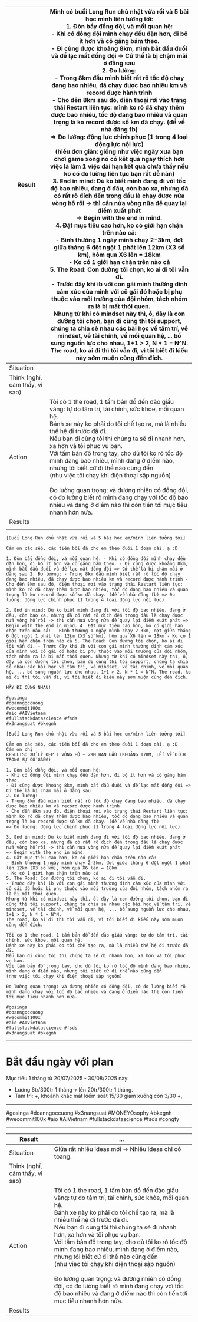 
| Result                         | Mình có buổi Long Run chủ nhật vừa rồi và 5 bài học mình liên tưởng tới: <br>1. Đòn bẩy đồng đội, và mối quan hệ: <br>- Khi có đồng đội mình chạy đều đặn hơn, đi bộ ít hơn và cố gắng bám theo. <br>- Đi cùng được khoảng 8km, mình bắt đầu đuối và để lạc mất đồng đội => Cứ thế là bị chậm mãi ở đằng sau<br>2. Đo lường: <br>- Trong 8km đầu mình biết rất rõ tốc độ chạy đang bao nhiêu, đã chạy được bao nhiêu km và record được hành trình<br>- Cho đến 8km sau đó, điện thoại rơi vào trạng thái Restart liên tục: mình ko rõ đã chạy thêm được bao nhiêu, tốc độ đang bao nhiêu và quan trọng là ko record được số km đã chạy. (để về nhà đăng fb)<br>=> Đo lường: động lực chinh phục (1 trong 4 loại động lực nội lực) <br>(hiểu đơn giản: giống như việc ngày xưa bạn chơi game xong nó có kết quả ngay thích hơn việc là làm 1 việc dài hạn kết quả chưa thấy nếu ko có đo lường liên tục bạn rất dễ nản)<br>3. End in mind: Dù ko biết mình đang đi với tốc độ bao nhiêu, đang ở đâu, còn bao xa, nhưng đã có rất rõ đích đến trong đầu là chạy được nửa vòng hồ rồi -> thì cần nửa vòng nữa để quay lại điểm xuất phát <br>=> Begin with the end in mind. <br>4. Đặt mục tiêu cao hơn, ko có giới hạn chặn trên nào cả: <br>- Bình thường 1 ngày mình chạy 2-3km, đợt giữa tháng 6 đột ngột 1 phát lên 12km (X3 số km), hôm qua X6 lên = 18km <br>- Ko có 1 giới hạn chặn trên nào cả<br>5. The Road: Con đường tôi chọn, ko ai đi tôi vẫn đi. <br>- Trước đây khi ib với con gái mình thường dính cảm xúc của mình với cô gái đó hoặc bị phụ thuộc vào môi trường của đội nhóm, tách nhóm ra là bị mất thói quen.<br>Nhưng từ khi có mindset này thì, ồ, đây là con đường tôi chọn, bạn đi cùng thì tôi support, chúng ta chia sẻ nhau các bài học về tâm trí, về mindset, về tài chính, về mối quan hệ, ... bổ sung nguồn lực cho nhau, 1+1 > 2, N * 1 = N^N. <br>The road, ko ai đi thì tôi vẫn đi, vì tôi biết đi kiểu này sớm muộn cũng đến đích. <br> |
| ------------------------------ | -------------------------------------------------------------------------------------------------------------------------------------------------------------------------------------------------------------------------------------------------------------------------------------------------------------------------------------------------------------------------------------------------------------------------------------------------------------------------------------------------------------------------------------------------------------------------------------------------------------------------------------------------------------------------------------------------------------------------------------------------------------------------------------------------------------------------------------------------------------------------------------------------------------------------------------------------------------------------------------------------------------------------------------------------------------------------------------------------------------------------------------------------------------------------------------------------------------------------------------------------------------------------------------------------------------------------------------------------------------------------------------------------------------------------------------------------------------------------------------------------------------------------------------------------------------------------------------------------------------------------------------------------------------------------------------------------------------------------------------------------------------------------------------------------------------------------------------------------------------------------------------------------------------------------------------------------------------------------- |
| Situation                      |                                                                                                                                                                                                                                                                                                                                                                                                                                                                                                                                                                                                                                                                                                                                                                                                                                                                                                                                                                                                                                                                                                                                                                                                                                                                                                                                                                                                                                                                                                                                                                                                                                                                                                                                                                                                                                                                                                                                                                            |
| Think (nghĩ, cảm thấy, vì sao) | <br>                                                                                                                                                                                                                                                                                                                                                                                                                                                                                                                                                                                                                                                                                                                                                                                                                                                                                                                                                                                                                                                                                                                                                                                                                                                                                                                                                                                                                                                                                                                                                                                                                                                                                                                                                                                                                                                                                                                                                                       |
| Action                         | Tôi có 1 the road, 1 tấm bản đồ đến đảo giấu vàng: tự do tâm trí, tài chính, sức khỏe, mối quan hệ. <br>Bánh xe này ko phải do tôi chế tạo ra, mà là nhiều thế hệ đi trước đã đi. <br>Nếu bạn đi cùng tôi thì chúng ta sẽ đi nhanh hơn, xa hơn và tôi phục vụ bạn. <br>Với tấm bản đồ trong tay, cho dù tôi ko rõ tốc độ mình đang bao nhiêu, mình đang ở điểm nào, nhưng tôi biết cứ đi thể nào cũng đến <br>(như việc tôi chạy khi điện thoại sập nguồn)<br><br>Đo lường quan trọng: và đương nhiên có đồng đội, có đo lường biết rõ mình đang chạy với tốc độ bao nhiêu và đang ở điểm nào thì còn tiến tới mục tiêu nhanh hơn nữa. <br>                                                                                                                                                                                                                                                                                                                                                                                                                                                                                                                                                                                                                                                                                                                                                                                                                                                                                                                                                                                                                                                                                                                                                                                                                                                                                                                                |
| Results                        |                                                                                                                                                                                                                                                                                                                                                                                                                                                                                                                                                                                                                                                                                                                                                                                                                                                                                                                                                                                                                                                                                                                                                                                                                                                                                                                                                                                                                                                                                                                                                                                                                                                                                                                                                                                                                                                                                                                                                                            |
|                                |                                                                                                                                                                                                                                                                                                                                                                                                                                                                                                                                                                                                                                                                                                                                                                                                                                                                                                                                                                                                                                                                                                                                                                                                                                                                                                                                                                                                                                                                                                                                                                                                                                                                                                                                                                                                                                                                                                                                                                            |
```
[Buổi Long Run chủ nhật vừa rồi và 5 bài học em/mình liên tưởng tới]

Cảm ơn các sếp, các tiền bối đã cho em theo đuôi 1 đoạn dài. ạ :D

1. Đòn bẩy đồng đội, và mối quan hệ: - Khi có đồng đội mình chạy đều đặn hơn, đi bộ ít hơn và cố gắng bám theo. - Đi cùng được khoảng 8km, mình bắt đầu đuối và để lạc mất đồng đội => Cứ thế là bị chậm mãi ở đằng sau 2. Đo lường: - Trong 8km đầu mình biết rất rõ tốc độ chạy đang bao nhiêu, đã chạy được bao nhiêu km và record được hành trình - Cho đến 8km sau đó, điện thoại rơi vào trạng thái Restart liên tục: mình ko rõ đã chạy thêm được bao nhiêu, tốc độ đang bao nhiêu và quan trọng là ko record được số km đã chạy. (để về nhà đăng fb) => Đo lường: động lực chinh phục (1 trong 4 loại động lực nội lực)

2. End in mind: Dù ko biết mình đang đi với tốc độ bao nhiêu, đang ở đâu, còn bao xa, nhưng đã có rất rõ đích đến trong đầu là chạy được nửa vòng hồ rồi -> thì cần nửa vòng nữa để quay lại điểm xuất phát => Begin with the end in mind. 4. Đặt mục tiêu cao hơn, ko có giới hạn chặn trên nào cả: - Bình thường 1 ngày mình chạy 2-3km, đợt giữa tháng 6 đột ngột 1 phát lên 12km (X3 số km), hôm qua X6 lên = 18km - Ko có 1 giới hạn chặn trên nào cả 5. The Road: Con đường tôi chọn, ko ai đi tôi vẫn đi. - Trước đây khi ib với con gái mình thường dính cảm xúc của mình với cô gái đó hoặc bị phụ thuộc vào môi trường của đội nhóm, tách nhóm ra là bị mất thói quen. Nhưng từ khi có mindset này thì, ồ, đây là con đường tôi chọn, bạn đi cùng thì tôi support, chúng ta chia sẻ nhau các bài học về tâm trí, về mindset, về tài chính, về mối quan hệ, ... bổ sung nguồn lực cho nhau, 1+1 > 2, N * 1 = N^N. The road, ko ai đi thì tôi vẫn đi, vì tôi biết đi kiểu này sớm muộn cũng đến đích.

HÃY ĐI CÙNG NHAU!

#gosinga  
#doanngoccuong  
#wecommit100x  
#aio #AIVietnam  
#fullstackdatascience #fsds  
#x3nangsuat #bkegnh
```


```
[Buổi Long Run chủ nhật vừa rồi và 5 bài học em/mình liên tưởng tới]  
  
Cảm ơn các sếp, các tiền bối đã cho em theo đuôi 1 đoạn dài. ạ :D  
Cảm ơn chị 
RESULTS: XỬ LÝ ĐẸP 1 VÒNG HỘ + 2KM BAN ĐẦU (KHOẢNG 17KM, LẾT VỀ ĐÍCH TRONG SỰ CỐ GẮNG)
  
1. Đòn bẩy đồng đội, và mối quan hệ:  
- Khi có đồng đội mình chạy đều đặn hơn, đi bộ ít hơn và cố gắng bám theo.  
- Đi cùng được khoảng 8km, mình bắt đầu đuối và để lạc mất đồng đội => Cứ thế là bị chậm mãi ở đằng sau  
2. Đo lường:  
- Trong 8km đầu mình biết rất rõ tốc độ chạy đang bao nhiêu, đã chạy được bao nhiêu km và record được hành trình  
- Cho đến 8km sau đó, điện thoại rơi vào trạng thái Restart liên tục: mình ko rõ đã chạy thêm được bao nhiêu, tốc độ đang bao nhiêu và quan trọng là ko record được số km đã chạy. (để về nhà đăng fb)  
=> Đo lường: động lực chinh phục (1 trong 4 loại động lực nội lực)  
  
3. End in mind: Dù ko biết mình đang đi với tốc độ bao nhiêu, đang ở đâu, còn bao xa, nhưng đã có rất rõ đích đến trong đầu là chạy được nửa vòng hồ rồi -> thì cần nửa vòng nữa để quay lại điểm xuất phát  
=> Begin with the end in mind.  
4. Đặt mục tiêu cao hơn, ko có giới hạn chặn trên nào cả:  
- Bình thường 1 ngày mình chạy 2-3km, đợt giữa tháng 6 đột ngột 1 phát lên 12km (X3 số km), hôm qua X6 lên = 18km  
- Ko có 1 giới hạn chặn trên nào cả  
5. The Road: Con đường tôi chọn, ko ai đi tôi vẫn đi.  
- Trước đây khi ib với con gái mình thường dính cảm xúc của mình với cô gái đó hoặc bị phụ thuộc vào môi trường của đội nhóm, tách nhóm ra là bị mất thói quen.  
Nhưng từ khi có mindset này thì, ồ, đây là con đường tôi chọn, bạn đi cùng thì tôi support, chúng ta chia sẻ nhau các bài học về tâm trí, về mindset, về tài chính, về mối quan hệ, ... bổ sung nguồn lực cho nhau, 1+1 > 2, N * 1 = N^N.  
The road, ko ai đi thì tôi vẫn đi, vì tôi biết đi kiểu này sớm muộn cũng đến đích.  
  
Tôi có 1 the road, 1 tấm bản đồ đến đảo giấu vàng: tự do tâm trí, tài chính, sức khỏe, mối quan hệ. 
Bánh xe này ko phải do tôi chế tạo ra, mà là nhiều thế hệ đi trước đã đi. 
Nếu bạn đi cùng tôi thì chúng ta sẽ đi nhanh hơn, xa hơn và tôi phục vụ bạn. 
Với tấm bản đồ trong tay, cho dù tôi ko rõ tốc độ mình đang bao nhiêu, mình đang ở điểm nào, nhưng tôi biết cứ đi thể nào cũng đến 
(như việc tôi chạy khi điện thoại sập nguồn)

Đo lường quan trọng: và đương nhiên có đồng đội, có đo lường biết rõ mình đang chạy với tốc độ bao nhiêu và đang ở điểm nào thì còn tiến tới mục tiêu nhanh hơn nữa. 
  
#gosinga  
#doanngoccuong  
#wecommit100x  
#aio #AIVietnam  
#fullstackdatascience #fsds  
#x3nangsuat #bkegnh
```  



---

# Bắt đầu ngày với plan 


Mục tiêu 1 tháng từ 20/07/2025 - 30/08/2025 này: 
- Lương 6tr/300tr 1 tháng-> lên 20tr/300tr 1 tháng. 
- Tâm trí: 
  +, khoảnh khắc mất kiểm soát 15/30 giảm xuống còn 3/30 
  +, 




---
#gosinga
#doanngoccuong
#x3nangsuat #MONEYOsophy #bkegnh
#wecommit100x 
#aio #AIVietnam
#fullstackdatascience #fsds
#congty


---

| Result                         | ...<br>                                                                                                                                                                                                                                                                                                                                                                                                                                                                                                                                                                                                                                     |
| ------------------------------ | ------------------------------------------------------------------------------------------------------------------------------------------------------------------------------------------------------------------------------------------------------------------------------------------------------------------------------------------------------------------------------------------------------------------------------------------------------------------------------------------------------------------------------------------------------------------------------------------------------------------------------------------- |
| Situation                      | Giữa rất nhiều ideas mới -> Nhiều ideas chỉ có toang.                                                                                                                                                                                                                                                                                                                                                                                                                                                                                                                                                                                       |
| Think (nghĩ, cảm thấy, vì sao) | <br>                                                                                                                                                                                                                                                                                                                                                                                                                                                                                                                                                                                                                                        |
| Action                         | Tôi có 1 the road, 1 tấm bản đồ đến đảo giấu vàng: tự do tâm trí, tài chính, sức khỏe, mối quan hệ. <br>Bánh xe này ko phải do tôi chế tạo ra, mà là nhiều thế hệ đi trước đã đi. <br>Nếu bạn đi cùng tôi thì chúng ta sẽ đi nhanh hơn, xa hơn và tôi phục vụ bạn. <br>Với tấm bản đồ trong tay, cho dù tôi ko rõ tốc độ mình đang bao nhiêu, mình đang ở điểm nào, nhưng tôi biết cứ đi thể nào cũng đến <br>(như việc tôi chạy khi điện thoại sập nguồn)<br><br>Đo lường quan trọng: và đương nhiên có đồng đội, có đo lường biết rõ mình đang chạy với tốc độ bao nhiêu và đang ở điểm nào thì còn tiến tới mục tiêu nhanh hơn nữa. <br> |
| Results                        |                                                                                                                                                                                                                                                                                                                                                                                                                                                                                                                                                                                                                                             |